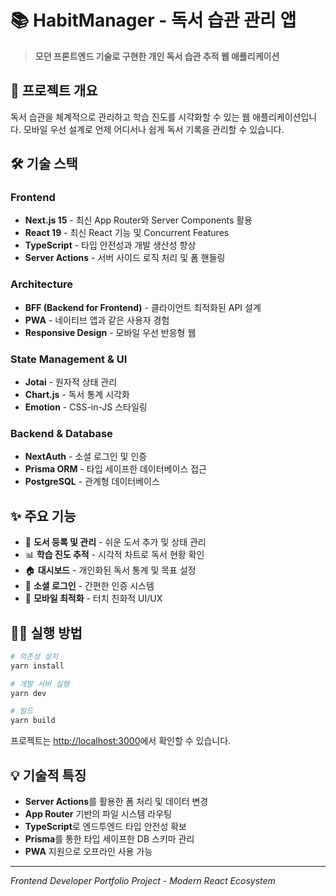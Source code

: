 # 📚 HabitManager - 독서 습관 관리 앱

> **모던 프론트엔드 기술로 구현한 개인 독서 습관 추적 웹 애플리케이션**

## 🚀 프로젝트 개요

독서 습관을 체계적으로 관리하고 학습 진도를 시각화할 수 있는 웹 애플리케이션입니다.
모바일 우선 설계로 언제 어디서나 쉽게 독서 기록을 관리할 수 있습니다.

## 🛠 기술 스택

### **Frontend**

- **Next.js 15** - 최신 App Router와 Server Components 활용
- **React 19** - 최신 React 기능 및 Concurrent Features
- **TypeScript** - 타입 안전성과 개발 생산성 향상
- **Server Actions** - 서버 사이드 로직 처리 및 폼 핸들링

### **Architecture**

- **BFF (Backend for Frontend)** - 클라이언트 최적화된 API 설계
- **PWA** - 네이티브 앱과 같은 사용자 경험
- **Responsive Design** - 모바일 우선 반응형 웹

### **State Management & UI**

- **Jotai** - 원자적 상태 관리
- **Chart.js** - 독서 통계 시각화
- **Emotion** - CSS-in-JS 스타일링

### **Backend & Database**

- **NextAuth** - 소셜 로그인 및 인증
- **Prisma ORM** - 타입 세이프한 데이터베이스 접근
- **PostgreSQL** - 관계형 데이터베이스

## ✨ 주요 기능

- 📖 **도서 등록 및 관리** - 쉬운 도서 추가 및 상태 관리
- 📊 **학습 진도 추적** - 시각적 차트로 독서 현황 확인
- 🏠 **대시보드** - 개인화된 독서 통계 및 목표 설정
- 🔐 **소셜 로그인** - 간편한 인증 시스템
- 📱 **모바일 최적화** - 터치 친화적 UI/UX

## 🏃‍♂️ 실행 방법

```bash
# 의존성 설치
yarn install

# 개발 서버 실행
yarn dev

# 빌드
yarn build
```

프로젝트는 [http://localhost:3000](http://localhost:3000)에서 확인할 수 있습니다.

## 💡 기술적 특징

- **Server Actions**를 활용한 폼 처리 및 데이터 변경
- **App Router** 기반의 파일 시스템 라우팅
- **TypeScript**로 엔드투엔드 타입 안전성 확보
- **Prisma**를 통한 타입 세이프한 DB 스키마 관리
- **PWA** 지원으로 오프라인 사용 가능

---

_Frontend Developer Portfolio Project - Modern React Ecosystem_
